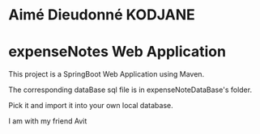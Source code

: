 # Aimé Dieudonné KODJANE

# expenseNotes Web Application

This project is a SpringBoot Web Application using Maven.

The corresponding dataBase sql file is in expenseNoteDataBase's folder.

Pick it and import it into your own local database. 

I am with my friend Avit
